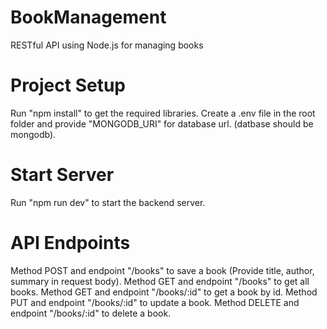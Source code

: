 # BookManagement
RESTful API using Node.js for managing books
# Project Setup
Run "npm install" to get the required libraries.
Create a .env file in the root folder and provide "MONGODB_URI" for database url. (datbase should be mongodb).
# Start Server
Run "npm run dev" to start the backend server.


# API Endpoints

Method POST and endpoint "/books" to save a book (Provide title, author, summary in request body).
Method GET and endpoint "/books" to get all books.
Method GET and endpoint "/books/:id" to get a book by id.
Method PUT and endpoint "/books/:id" to update a book.
Method DELETE and endpoint "/books/:id" to delete a book.
